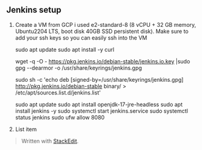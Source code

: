 
## Jenkins setup

 1. Create a VM from GCP i used e2-standard-8 (8 vCPU + 32 GB memory, Ubuntu2204 LTS, boot disk 40GB SSD persistent disk). Make sure to add your ssh keys so you can easily ssh into the VM

    sudo apt update
    sudo apt install -y curl
    
    wget -q -O - https://pkg.jenkins.io/debian-stable/jenkins.io.key |sudo gpg --dearmor -o /usr/share/keyrings/jenkins.gpg
    
    sudo sh -c 'echo deb [signed-by=/usr/share/keyrings/jenkins.gpg] http://pkg.jenkins.io/debian-stable binary/ > /etc/apt/sources.list.d/jenkins.list'
    
    sudo apt update
    sudo apt install openjdk-17-jre-headless
    sudo apt install jenkins -y
    sudo systemctl start jenkins.service
    sudo systemctl status jenkins
    sudo ufw allow 8080
    


 2. List item

> Written with [StackEdit](https://stackedit.io/).
<!--stackedit_data:
eyJoaXN0b3J5IjpbLTIwNTI3Mzk5NjYsLTE4NTIwOTkwOTQsLT
Q3MjYzNTAzLDI1MTM3ODg5N119
-->